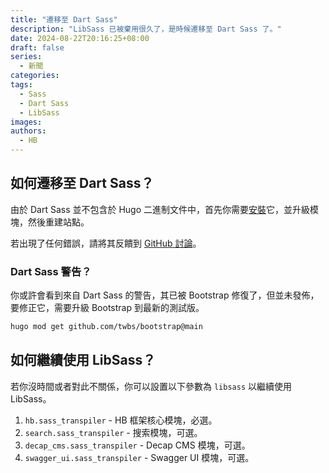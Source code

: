 ```yaml
---
title: "遷移至 Dart Sass"
description: "LibSass 已被棄用很久了，是時候遷移至 Dart Sass 了。"
date: 2024-08-22T20:16:25+08:00
draft: false
series:
  - 新聞
categories:
tags:
  - Sass
  - Dart Sass
  - LibSass
images:
authors:
  - HB
---
```


## 如何遷移至 Dart Sass？

由於 Dart Sass 並不包含於 Hugo 二進制文件中，首先你需要[安裝](https://gohugo.io/hugo-pipes/transpile-sass-to-css/#installing-in-a-development-environment)它，並升級模塊，然後重建站點。

若出現了任何錯誤，請將其反饋到 [GitHub 討論](https://github.com/orgs/hbstack/discussions)。

### Dart Sass 警告？

你或許會看到來自 Dart Sass 的警告，其已被 Bootstrap 修復了，但並未發佈，要修正它，需要升級 Bootstrap 到最新的測試版。

```sh
hugo mod get github.com/twbs/bootstrap@main
```

## 如何繼續使用 LibSass？

若你沒時間或者對此不關係，你可以設置以下參數為 `libsass` 以繼續使用 LibSass。

1. `hb.sass_transpiler` - HB 框架核心模塊，必選。
2. `search.sass_transpiler` - 搜索模塊，可選。
3. `decap_cms.sass_transpiler` - Decap CMS 模塊，可選。
4. `swagger_ui.sass_transpiler` - Swagger UI 模塊，可選。
